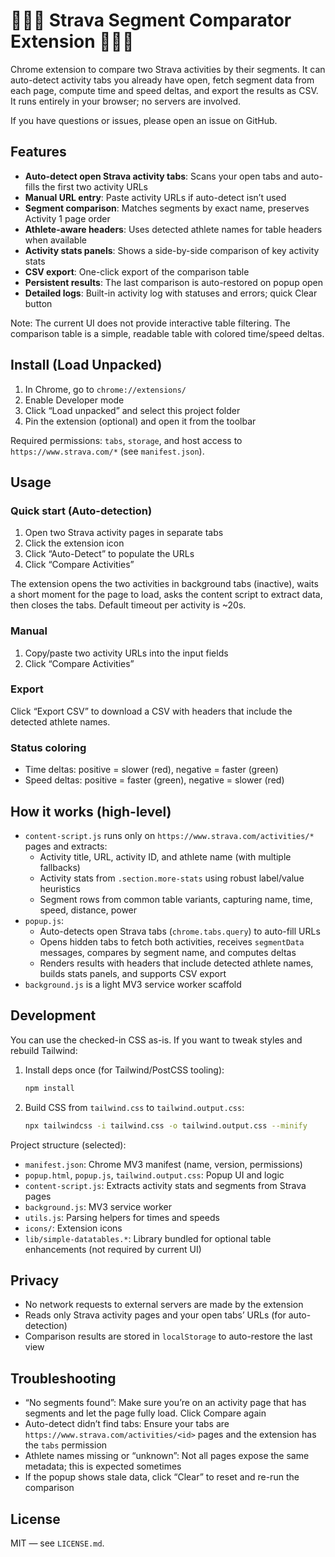 # 🚴🏼‍♂️ Strava Segment Comparator Extension 🏃🏼‍♀️

Chrome extension to compare two Strava activities by their segments. It can auto-detect activity tabs you already have open, fetch segment data from each page, compute time and speed deltas, and export the results as CSV. It runs entirely in your browser; no servers are involved.

If you have questions or issues, please open an issue on GitHub.

## Features

- **Auto-detect open Strava activity tabs**: Scans your open tabs and auto-fills the first two activity URLs
- **Manual URL entry**: Paste activity URLs if auto-detect isn’t used
- **Segment comparison**: Matches segments by exact name, preserves Activity 1 page order
- **Athlete-aware headers**: Uses detected athlete names for table headers when available
- **Activity stats panels**: Shows a side-by-side comparison of key activity stats
- **CSV export**: One-click export of the comparison table
- **Persistent results**: The last comparison is auto-restored on popup open
- **Detailed logs**: Built-in activity log with statuses and errors; quick Clear button

Note: The current UI does not provide interactive table filtering. The comparison table is a simple, readable table with colored time/speed deltas.

## Install (Load Unpacked)

1. In Chrome, go to `chrome://extensions/`
2. Enable Developer mode
3. Click “Load unpacked” and select this project folder
4. Pin the extension (optional) and open it from the toolbar

Required permissions: `tabs`, `storage`, and host access to `https://www.strava.com/*` (see `manifest.json`).

## Usage

### Quick start (Auto-detection)

1. Open two Strava activity pages in separate tabs
2. Click the extension icon
3. Click “Auto-Detect” to populate the URLs
4. Click “Compare Activities”

The extension opens the two activities in background tabs (inactive), waits a short moment for the page to load, asks the content script to extract data, then closes the tabs. Default timeout per activity is ~20s.

### Manual

1. Copy/paste two activity URLs into the input fields
2. Click “Compare Activities”

### Export

Click “Export CSV” to download a CSV with headers that include the detected athlete names.

### Status coloring

- Time deltas: positive = slower (red), negative = faster (green)
- Speed deltas: positive = faster (green), negative = slower (red)

## How it works (high-level)

- `content-script.js` runs only on `https://www.strava.com/activities/*` pages and extracts:
  - Activity title, URL, activity ID, and athlete name (with multiple fallbacks)
  - Activity stats from `.section.more-stats` using robust label/value heuristics
  - Segment rows from common table variants, capturing name, time, speed, distance, power
- `popup.js`:
  - Auto-detects open Strava tabs (`chrome.tabs.query`) to auto-fill URLs
  - Opens hidden tabs to fetch both activities, receives `segmentData` messages, compares by segment name, and computes deltas
  - Renders results with headers that include detected athlete names, builds stats panels, and supports CSV export
- `background.js` is a light MV3 service worker scaffold

## Development

You can use the checked-in CSS as-is. If you want to tweak styles and rebuild Tailwind:

1. Install deps once (for Tailwind/PostCSS tooling):

   ```sh
   npm install
   ```

2. Build CSS from `tailwind.css` to `tailwind.output.css`:

   ```sh
   npx tailwindcss -i tailwind.css -o tailwind.output.css --minify
   ```

Project structure (selected):

- `manifest.json`: Chrome MV3 manifest (name, version, permissions)
- `popup.html`, `popup.js`, `tailwind.output.css`: Popup UI and logic
- `content-script.js`: Extracts activity stats and segments from Strava pages
- `background.js`: MV3 service worker
- `utils.js`: Parsing helpers for times and speeds
- `icons/`: Extension icons
- `lib/simple-datatables.*`: Library bundled for optional table enhancements (not required by current UI)

## Privacy

- No network requests to external servers are made by the extension
- Reads only Strava activity pages and your open tabs’ URLs (for auto-detection)
- Comparison results are stored in `localStorage` to auto-restore the last view

## Troubleshooting

- “No segments found”: Make sure you’re on an activity page that has segments and let the page fully load. Click Compare again
- Auto-detect didn’t find tabs: Ensure your tabs are `https://www.strava.com/activities/<id>` pages and the extension has the `tabs` permission
- Athlete names missing or “unknown”: Not all pages expose the same metadata; this is expected sometimes
- If the popup shows stale data, click “Clear” to reset and re-run the comparison

## License

MIT — see `LICENSE.md`.
